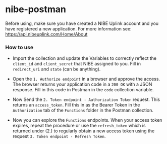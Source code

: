 # nibe-postman
Before using, make sure you have created a NIBE Uplink account and you have registered a new application. For more information see: https://api.nibeuplink.com/Home/About

### How to use
* Import the collection and update the Variables to correctly reflect the `client_id` and `client_secret` that NIBE assigned to you. Fill in `redirect_uri` and `state` (can be anything). 

* Open the `1. Authorize endpoint` in a browser and approve the access. The browser returns your application code in a `200 OK` with a JSON response. Fill in this code in Postman in the `code` collection variable. 

* Now Send the `2. Token endpoint - Authorization Token` request. This returns an `access_token`. Fill this in as the Bearer Token in the `Authorization` tab of the `Functions` folder in the Postman collection.

* Now you can explore the `Functions` endpoints. When your access token expires, repeat the procedure or use the `refresh_token` which is returned under (2.) to regularly obtain a new access token using the request `3. Token endpoint - Refresh Token`.
